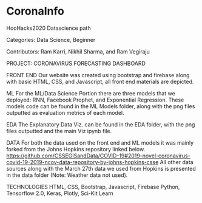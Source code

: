 # CoronaInfo
HooHacks2020 Datascience path

Categories: Data Science, Beginner

Contributors: Ram Karri, Nikhil Sharma, and Ram Vegiraju

PROJECT: CORONAVIRUS FORECASTING DASHBOARD

FRONT END
Our website was created using bootstrap and firebase along with basic HTML, CSS, and Javascript, all front end materials
are depicted.

ML
For the ML/Data Science Portion there are three models that we deployed: RNN, Facebook Prophet, and Exponential Regression.
These models code can be found in the ML Models folder, along with the png files outputted as evaluation metrics of each model.

EDA
The Explanatory Data Viz. can be found in the EDA folder, with the png files outputted and the main Viz ipynb file.

DATA
For both the data used on the front end and ML models it was mainly forked from the Johns Hopkins repository linked below.
https://github.com/CSSEGISandData/COVID-19#2019-novel-coronavirus-covid-19-2019-ncov-data-repository-by-johns-hopkins-csse
All other data sources along with the March 27th data we used from Hopkins is presented in the data folder (Note: Weather data not used).

TECHNOLOGIES
HTML, CSS, Bootstrap, Javascript, Firebase
Python, Tensorflow 2.0, Keras, Plotly, Sci-Kit Learn

